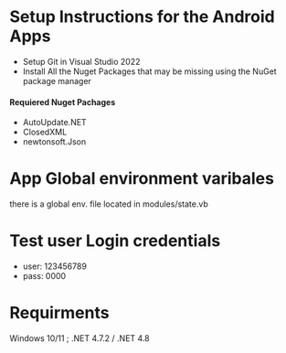 # Setup Instructions for the Android Apps
- Setup Git in Visual Studio 2022
- Install All the Nuget Packages that may be missing using the NuGet package manager

#### Requiered Nuget Pachages
- AutoUpdate.NET
- ClosedXML
- newtonsoft.Json

# App Global environment varibales
there is a global env. file located in modules/state.vb

# Test user Login credentials
- user: 123456789
- pass: 0000

# Requirments
Windows 10/11 ; .NET 4.7.2 / .NET 4.8
